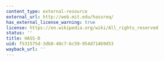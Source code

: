 ```yaml
---
content_type: external-resource
external_url: http://web.mit.edu/hassreq/
has_external_license_warning: true
license: https://en.wikipedia.org/wiki/All_rights_reserved
status: ''
title: HASS-D
uid: f531575d-3db8-40c7-bc59-954d714b9d53
wayback_url: ''
---
```

